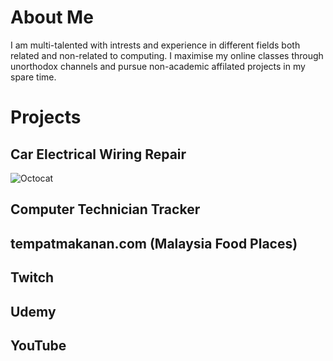 # About Me

I am multi-talented with intrests and experience in different fields both related and non-related to computing. I maximise my online classes through unorthodox channels and pursue non-academic affilated projects in my spare time. 

# Projects 

## Car Electrical Wiring Repair
![Octocat](raw.githubusercontent.com/ahuckphin/projects/gh-pages/Car%20Electrical%20Wiring%20Repair.JPG)

## Computer Technician Tracker

## tempatmakanan.com (Malaysia Food Places) 

## Twitch

## Udemy

## YouTube
